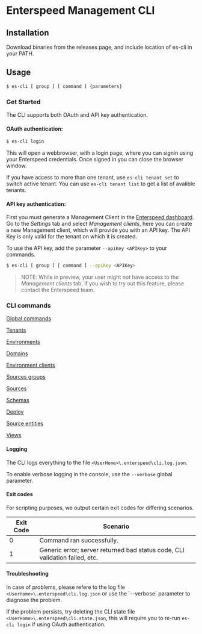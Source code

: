 # Enterspeed Management CLI

## Installation

Download binaries from the releases page, and include location of es-cli in your PATH.

## Usage

```bash
$ es-cli [ group ] [ command ] {parameters}
```

### Get Started


The CLI supports both OAuth and API key authentication.

#### OAuth authentication:

```bash
$ es-cli login
```

This will open a webbrowser, with a login page, where you can signin using your Enterspeed credentials. Once signed in you can close the browser window.

If you have access to more than one tenant, use `es-cli tenant set` to switch active tenant. You can use `es-cli tenant list` to get a list of avalible tenants.


#### API key  authentication:

First you must generate a Management Client in the [Enterspeed dashboard](https://app.enterspeed.com/). Go to the _Settings_ tab and select _Management clients_, here you can create a new Management client, which will provide you with an API key. The API Key is only valid for the tenant on which it is created.


To use the API key, add the parameter `--apiKey <APIKey>` to your commands.

```bash
$ es-cli [ group ] [ command ] --apiKey <APIKey>

```

> NOTE: While in preview, your user might not have access to the  _Management clients_ tab, if you wish to try out this feature, please contact the Enterspeed team.


### CLI commands


[Global commands](docs/global-commands.md)

[Tenants](docs/tenant-commands.md)

[Environments](docs/environment-commands.md)

[Domains](docs/domain-commands.md)

[Environment clients](docs/environment-client-commands.md)

[Sources groups](docs/source-group-commands.md)

[Sources](docs/source-commands.md)

[Schemas](docs/schema-commands.md)

[Deploy](docs/deploy-commands.md)

[Source entities](docs/source-entities-commands.md)

[Views](docs/views-commands.md)


#### Logging

The CLI logs everything to the file `<UserHome>\.enterspeed\cli.log.json`.

To enable verbose logging in the console, use the `--verbose` global parameter.


#### Exit codes

For scripting purposes, we output certain exit codes for differing scenarios.

|Exit Code   |Scenario   |
|---|---|
|0  |Command ran successfully.   |
|1   |Generic error; server returned bad status code, CLI validation failed, etc.   |


#### Troubleshooting

In case of problems, please refere to the log file `<UserHome>\.enterspeed\cli.log.json` or use the ´--verbose´ parameter to diagnose the problem.

If the problem persists, try deleting the CLI state file `<UserHome>\.enterspeed\cli.state.json`, this will require you to re-run `es-cli login` if using OAuth authentication.